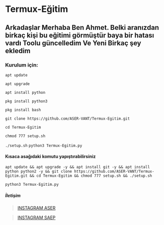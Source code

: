 # Termux-Eğitim

## Arkadaşlar Merhaba Ben Ahmet. Belki aranızdan birkaç kişi bu eğitimi görmüştür baya bir hatası vardı Toolu güncelledim Ve Yeni Birkaç şey ekledim

### Kurulum için:

``apt update``

``apt upgrade``

``apt install python``

``pkg install python3``

``pkg install bash``

``git clone https://github.com/ASER-VANT/Termux-Egitim.git``

``cd Termux-Egitim``

``chmod 777 setup.sh``

``./setup.sh``
``python3 Termux-Egitim.py``
#### Kısaca asağıdaki komutu yapıştırabilirsiniz


``apt update && apt upgrade -y && apt install git -y && apt install python python2 -y && git clone https://github.com/ASER-VANT/Termux-Egitim.git && cd Termux-Egitim && chmod 777 setup.sh && ./setup.sh ``

``python3 Termux-Egitim.py``


##### İletişim
> [INSTAGRAM ASER](https://Instagram.com/aser_vant/)

> [INSTAGRAM SAEP](https://Instagram.com/saep_officiall_/)
